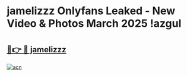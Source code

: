 # jamelizzz Onlyfans Leaked - New Video & Photos March 2025 !azgul

# <h2><a href="https://rasjmc.iuczelnia.edu.pl?title=jamelizzz&ref=azgul">🔗👉 🔴 jamelizzz</a></h2>

[![acn](https://github.com/user-attachments/assets/0f9c940e-d8b0-45ae-aac7-cd30a18b3e1c)](https://rasjmc.iuczelnia.edu.pl?title=jamelizzz&ref=azgul)

